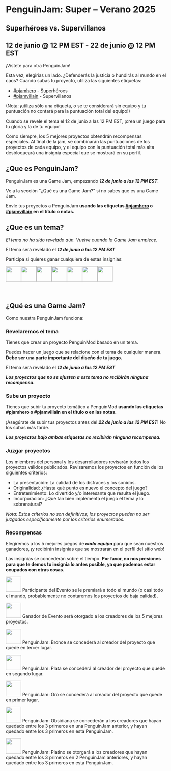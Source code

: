 # PenguinJam: Super – Verano 2025
## Superhéroes vs. Supervillanos
## 12 de junio @ 12 PM EST - 22 de junio @ 12 PM EST

¡Vístete para otra PenguinJam!

Esta vez, elegirías un lado. ¿Defenderás la justicia o hundirás al mundo en el caos?
Cuando subas tu proyecto, utiliza las siguientes etiquetas:
- [#pjamhero](/search?q=%23pjamhero) - Superhéroes
- [#pjamvillain](/search?q=%23pjamvillain) - Supervillanos

(Nota: ¡utiliza sólo una etiqueta, o se te considerará sin equipo y tu puntuación no contará para la puntuación total del equipo!)

Cuando se revele el tema el 12 de junio a las 12 PM EST, ¡crea un juego para tu gloria y la de tu equipo!

Como siempre, los 5 mejores proyectos obtendrán recompensas especiales. Al final de la jam, se combinarán las puntuaciones de los proyectos de cada equipo, y el equipo con la puntuación total más alta desbloqueará una insignia especial que se mostrará en su perfil.

## ¿Que es PenguinJam?
PenguinJam es una Game Jam, empezando ***12 de junio a las 12 PM EST***.

Ve a la sección "¿Qué es una Game Jam?" si no sabes que es una Game Jam.

Envíe tus proyectos a PenguinJam **usando las etiquetas [#pjamhero](/search?q=%23pjamhero) o [#pjamvillain](/search?q=%23pjamvillain) en el título o notas.**

## ¿Que es un tema?
*El tema no ha sido revelado aún. Vuelve cuando la Game Jam empiece.*

El tema será revelado el ***12 de junio a las 12 PM EST***

Participa si quieres ganar cualquiera de estas insignias:
<div style="display:flex;flex-direction:row">
    <img src="https://penguinmod.com/badges/participant.png" width="48"></img>
    <img src="https://penguinmod.com/badges/eventwinner.png" width="48"></img>
    <img src="https://penguinmod.com/badges/penguinjambronze.png" width="48"></img>
    <img src="https://penguinmod.com/badges/penguinjamsilver.png" width="48"></img>
    <img src="https://penguinmod.com/badges/penguinjamgold.png" width="48"></img>
    <img src="https://penguinmod.com/badges/penguinjamobsidian.png" width="48"></img>
    <img src="https://penguinmod.com/badges/penguinjamplatinum.png" width="48"></img>
</div>
<br></br>

## ¿Qué es una Game Jam?
Como nuestra PenguinJam funciona:

### Revelaremos el tema
Tienes que crear un proyecto PenguinMod basado en un tema.

Puedes hacer un juego que se relacione con el tema de cualquier manera. **Debe ser una parte importante del diseño de tu juego.**

El tema será revelado el ***12 de junio a las 12 PM EST***

***Los proyectos que no se ajusten a este tema no recibirán ninguna recompensa.***

### Sube un proyecto
Tienes que subir tu proyecto temático a PenguinMod **usando las etiquetas #pjamhero o #pjamvillain en el título o en las notas.**

¡Asegúrate de subir tus proyectos antes del ***22 de junio a las 12 PM EST***! No los subas más tarde.

***Los proyectos bajo ambas etiquetas no recibirán ninguna recompensa.***

### Juzgar proyectos
Los miembros del personal y los desarrolladores revisarán todos los proyectos válidos publicados. Revisaremos los proyectos en función de los siguientes criterios:
- La presentación: La calidad de los disfraces y los sonidos.
- Originalidad: ¿Hasta qué punto es nuevo el concepto del juego?
- Entretenimiento: Lo divertido y/o interesante que resulta el juego.
- Incorporación: ¿Qué tan bien implementa el juego el tema y lo sobrenatural? 

*Nota: Estos criterios no son definitivos; los proyectos pueden no ser juzgados específicamente por los criterios enumerados.*

### Recompensas

Elegiremos a los 5 mejores juegos de ***cada equipo*** para que sean nuestros ganadores, ¡y recibirán insignias que se mostrarán en el perfil del sitio web!

Las insignias se concederán sobre el tiempo. **Por favor, no nos presiones para que te demos tu insignia lo antes posible, ya que podemos estar ocupados con otras cosas.**

<img src="https://penguinmod.com/badges/participant.png" width="48"></img>
Participante del Evento se le premiará a todo el mundo (o casi todo el mundo, probablemente no contaremos los proyectos de baja calidad).

<img src="https://penguinmod.com/badges/eventwinner.png" width="48"></img>
Ganador de Evento será otorgado a los creadores de los 5 mejores proyectos.

<img src="https://penguinmod.com/badges/penguinjambronze.png" width="48"></img>
PenguinJam: Bronce se concederá al creador del proyecto que quede en tercer lugar.

<img src="https://penguinmod.com/badges/penguinjamsilver.png" width="48"></img>
PenguinJam: Plata se concederá al creador del proyecto que quede en segundo lugar.

<img src="https://penguinmod.com/badges/penguinjamgold.png" width="48"></img>
PenguinJam: Oro se concederá al creador del proyecto que quede en primer lugar.

<img src="https://penguinmod.com/badges/penguinjamobsidian.png" width="48"></img>
PenguinJam: Obsidiana se concederán a los creadores que hayan quedado entre los 3 primeros en una PenguinJam anterior, y hayan quedado entre los 3 primeros en esta PenguinJam.

<img src="https://penguinmod.com/badges/penguinjamplatinum.png" width="48"></img>
PenguinJam: Platino se otorgará a los creadores que hayan quedado entre los 3 primeros en 2 PenguinJam anteriores, y hayan quedado entre los 3 primeros en esta PenguinJam.
